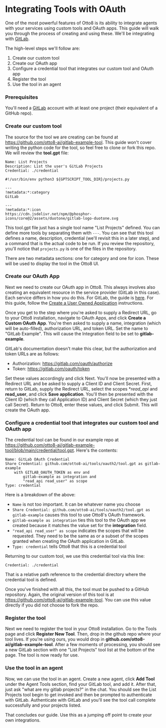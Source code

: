 # Integrating Tools with OAuth

One of the most powerful features of Otto8 is its ability to integrate agents with your services using custom tools and OAuth apps. This guide will walk you through the process of creating and using these. We'll be integrating with [GitLab](https://about.gitlab.com/).

The high-level steps we'll follow are:
1. Create our custom tool
2. Create our OAuth app
3. Configure a credential tool that integrates our custom tool and OAuth app
4. Register the tool
5. Use the tool in an agent

### Prerequisites
You'll need a [GitLab](https://gitlab.com/) account with at least one project (their equivalent of a GitHub repo).

### Create our custom tool
The source for the tool we are creating can be found at https://github.com/otto8-ai/gitlab-example-tool. This guide won't cover writing the python code for the tool, so feel free to clone or fork this repo. We will review the **tool.gpt** file:
```
Name: List Projects
Description: List the user's GitLab Projects
Credential: ./credential

#!/usr/bin/env python3 ${GPTSCRIPT_TOOL_DIR}/projects.py

---
!metadata:*:category
GitLab

---
!metadata:*:icon
https://cdn.jsdelivr.net/npm/@phosphor-icons/core@2/assets/duotone/gitlab-logo-duotone.svg
```
This tool.gpt file just has a single tool name "List Projects" defined. You can define more tools by separating them with `---`. You can see that this tool defines a name, description, credential (we'll revisit this in a later step), and a command that is the actual code to be run.  If you review the repository, you'll notice that `projects.py` is one of the files in the repository.

There are two metadata sections: one for category and one for icon. These will be used to display the tool in the Otto8 UI.

### Create our OAuth App
Next we need to create our OAuth app in Otto8. This always involves also creating an equivalent resource in the service provider (GitLab in this case). Each service differs in how you do this. For GitLab, the guide is [here](https://docs.gitlab.com/ee/integration/oauth_provider.html). For this guide, follow the [Create a User Owned Application](https://docs.gitlab.com/ee/integration/oauth_provider.html#create-a-user-owned-application) instructions.

Once you get to the step where you're asked to supply a Redirect URL, go to your Otto8 installation, navigate to OAuth Apps, and click **Create a Custom OAuth App**. You're then asked to supply a name, integration (which will be auto-filled), authorization URL, and token URL. Set the name to "GitLab Example". This will cause the Integration field to be set to **gitlab-example**.

GitLab's documentation doesn't make this clear, but the authorization and token URLs are as follows:

- Authorization: https://gitlab.com/oauth/authorize
- Token: https://gitlab.com/oauth/token

Set these values accordingly and click Next. You'll now be presented with a Redirect URL and be asked to supply a Client ID and Client Secret. First, return to GitLab, supply the Redirect URL, select the scopes **read_api* and **read_user**, and click **Save application**. You'll then be presented with the Client ID (which they call Application ID) and Client Secret (which they just call Secret). Return to Otto8, enter these values, and click Submit. This will create the OAuth app.

### Configure a credential tool that integrates our custom tool and OAuth app
The credential tool can be found in our example repo at https://github.com/otto8-ai/gitlab-example-tool/blob/main/credential/tool.gpt. Here's the contents:
```
Name: GitLab OAuth Credential
Share Credential: github.com/otto8-ai/tools/oauth2/tool.gpt as gitlab-example
    with GITLAB_OAUTH_TOKEN as env and
        gitlab-example as integration and
        "read_api read_user" as scope
Type: credential
```

Here is a breakdown of the above:
- `Name` is not too important. It can be whatever name you choose
- `Share Credential: github.com/otto8-ai/tools/oauth2/tool.gpt as gitlab-example` causes this tool to use Otto8's OAuth framework.
- `gitlab-example as integration` ties this tool to the OAuth app we created because it matches the value set for the **integration** field.
- `"read_api read_user" as scope` indicates the scopes that will be requested. They need to be the same as or a subset of the scopes granted when creating the OAuth application in GitLab.
- `Type: credential` tells Otto8 that this is a credential tool

Returning to our custom tool, we use this credential tool via this line:
```
Credential: ./credential
```
That is a relative path reference to the credential directory where the credential tool is defined.

Once you've finished with all this, the tool must be pushed to a GitHub repository. Again, the original version of this tool is at https://github.com/otto8-ai/gitlab-example-tool. You can use this value directly if you did not choose to fork the repo.

### Register the tool
Next we need to register the tool in your Otto8 installation. Go to the Tools page and click **Register New Tool**. Then, drop in the github repo where your tool lives. If you're using ours, you would drop in **github.com/otto8-ai/gitlab-example-tool**. After a few moments of processing, you should see a new GitLab section with one "List Projects" tool list at the bottom of the page. The tool is now ready for use.

### Use the tool in an agent
Now, we can use the tool in an agent. Create a new agent, click **Add Tool** under the Agent Tools section, find your GitLab tool, and add it. After that, just ask "what are my gitlab projects?" in the chat. You should see the List Projects tool begin to get invoked and then be prompted to authenticate with GitLab. Authenticate with GitLab and you'll see the tool call complete successfully and your projects listed.

That concludes our guide. Use this as a jumping off point to create your own integrations.

